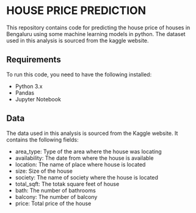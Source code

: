 # **HOUSE PRICE PREDICTION**
This repository contains code for predicting the house price of houses in Bengaluru using some machine learning models in python.  The dataset used in this analysis is sourced from the kaggle website.
## **Requirements**
To run this code, you need to have the following installed:

- Python 3.x
- Pandas
- Jupyter Notebook
## Data
The data used in this analysis is sourced from the Kaggle website. It contains the following fields:
- area_type: Type of the area where the house was locating
- availability: The date from where the house is available
- location: The name of place where house is located
- size:  Size of the house
- society: The name of society where the house is located
- total_sqft: The totak square feet of house
- bath: The number of bathrooms
- balcony:  The number of balcony
- price: Total price of the house

